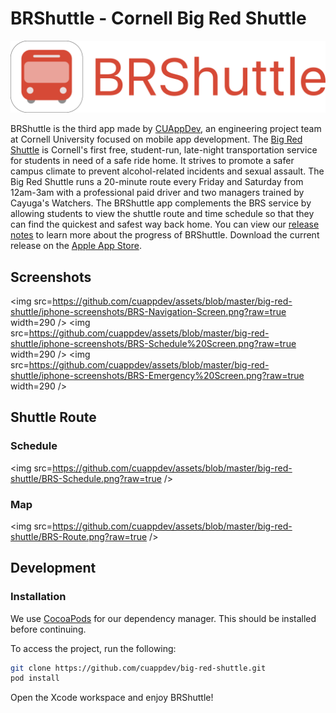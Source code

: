 [//]: # (https://github.com/cuappdev/assets/tree/master/big-red-shuttle)

# BRShuttle - Cornell Big Red Shuttle

<p align="center"><img src=https://github.com/cuappdev/assets/blob/master/big-red-shuttle/BRS-Long-Logo.png?raw=true width=600 /></p>

BRShuttle is the third app made by [CUAppDev](http://cuappdev.org), an engineering project team at Cornell University focused on mobile app development. The [Big Red Shuttle](http://www.cornellbigredshuttle.com/) is Cornell's first free, student-run, late-night transportation service for students in need of a safe ride home. It strives to promote a safer campus climate to prevent alcohol-related incidents and sexual assault. The Big Red Shuttle runs a 20-minute route every Friday and Saturday from 12am-3am with a professional paid driver and two managers trained by Cayuga's Watchers. The BRShuttle app complements the BRS service by allowing students to view the shuttle route and time schedule so that they can find the quickest and safest way back home. You can view our [release notes](RELEASENOTES.md) to learn more about the progress of BRShuttle. Download the current release on the [Apple App Store](https://itunes.apple.com/us/app/brshuttle-cornell-big-red/id1180295401?ls=1&mt=8).

## Screenshots
<img src=https://github.com/cuappdev/assets/blob/master/big-red-shuttle/iphone-screenshots/BRS-Navigation-Screen.png?raw=true width=290 />
<img src=https://github.com/cuappdev/assets/blob/master/big-red-shuttle/iphone-screenshots/BRS-Schedule%20Screen.png?raw=true width=290 />
<img src=https://github.com/cuappdev/assets/blob/master/big-red-shuttle/iphone-screenshots/BRS-Emergency%20Screen.png?raw=true width=290 />

## Shuttle Route

### Schedule
<img src=https://github.com/cuappdev/assets/blob/master/big-red-shuttle/BRS-Schedule.png?raw=true />
### Map
<img src=https://github.com/cuappdev/assets/blob/master/big-red-shuttle/BRS-Route.png?raw=true />

## Development

### Installation
We use [CocoaPods](http://cocoapods.org) for our dependency manager. This should be installed before continuing.

To access the project, run the following:

```bash
git clone https://github.com/cuappdev/big-red-shuttle.git
pod install
```

Open the Xcode workspace and enjoy BRShuttle!
